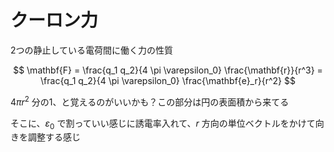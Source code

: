 # クーロン力

2つの静止している電荷間に働く力の性質

$$
\mathbf{F} 
= \frac{q_1 q_2}{4 \pi \varepsilon_0} \frac{\mathbf{r}}{r^3} 
= \frac{q_1 q_2}{4 \pi \varepsilon_0} \frac{\mathbf{e}_r}{r^2}
$$

$4 \pi r^2$ 分の1、と覚えるのがいいかも？この部分は円の表面積から来てる

そこに、$\varepsilon_0$ で割っていい感じに誘電率入れて、$r$ 方向の単位ベクトルをかけて向きを調整する感じ
